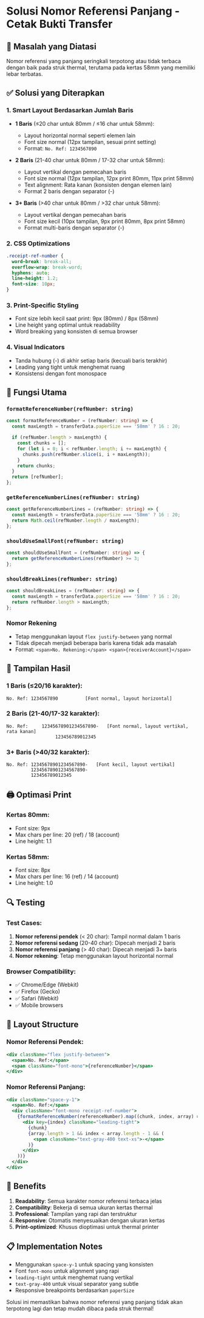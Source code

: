 # Solusi Nomor Referensi Panjang - Cetak Bukti Transfer

## 🔧 Masalah yang Diatasi

Nomor referensi yang panjang seringkali terpotong atau tidak terbaca dengan baik pada struk thermal, terutama pada kertas 58mm yang memiliki lebar terbatas.

## ✅ Solusi yang Diterapkan

### 1. **Smart Layout Berdasarkan Jumlah Baris**
- **1 Baris** (≤20 char untuk 80mm / ≤16 char untuk 58mm):
  - Layout horizontal normal seperti elemen lain
  - Font size normal (12px tampilan, sesuai print setting)
  - Format: `No. Ref: 1234567890`

- **2 Baris** (21-40 char untuk 80mm / 17-32 char untuk 58mm):
  - Layout vertikal dengan pemecahan baris
  - Font size normal (12px tampilan, 12px print 80mm, 11px print 58mm)
  - Text alignment: Rata kanan (konsisten dengan elemen lain)
  - Format 2 baris dengan separator (-)

- **3+ Baris** (>40 char untuk 80mm / >32 char untuk 58mm):
  - Layout vertikal dengan pemecahan baris
  - Font size kecil (10px tampilan, 9px print 80mm, 8px print 58mm)
  - Format multi-baris dengan separator (-)

### 2. **CSS Optimizations**
```css
.receipt-ref-number {
  word-break: break-all;
  overflow-wrap: break-word;
  hyphens: auto;
  line-height: 1.2;
  font-size: 10px;
}
```

### 3. **Print-Specific Styling**
- Font size lebih kecil saat print: 9px (80mm) / 8px (58mm)
- Line height yang optimal untuk readability
- Word breaking yang konsisten di semua browser

### 4. **Visual Indicators**
- Tanda hubung (-) di akhir setiap baris (kecuali baris terakhir)
- Leading yang tight untuk menghemat ruang
- Konsistensi dengan font monospace

## 🎯 Fungsi Utama

### `formatReferenceNumber(refNumber: string)`
```typescript
const formatReferenceNumber = (refNumber: string) => {
  const maxLength = transferData.paperSize === '58mm' ? 16 : 20;

  if (refNumber.length > maxLength) {
    const chunks = [];
    for (let i = 0; i < refNumber.length; i += maxLength) {
      chunks.push(refNumber.slice(i, i + maxLength));
    }
    return chunks;
  }
  return [refNumber];
};
```

### `getReferenceNumberLines(refNumber: string)`
```typescript
const getReferenceNumberLines = (refNumber: string) => {
  const maxLength = transferData.paperSize === '58mm' ? 16 : 20;
  return Math.ceil(refNumber.length / maxLength);
};
```

### `shouldUseSmallFont(refNumber: string)`
```typescript
const shouldUseSmallFont = (refNumber: string) => {
  return getReferenceNumberLines(refNumber) >= 3;
};
```

### `shouldBreakLines(refNumber: string)`
```typescript
const shouldBreakLines = (refNumber: string) => {
  const maxLength = transferData.paperSize === '58mm' ? 16 : 20;
  return refNumber.length > maxLength;
};
```

### Nomor Rekening
- Tetap menggunakan layout `flex justify-between` yang normal
- Tidak dipecah menjadi beberapa baris karena tidak ada masalah
- Format: `<span>No. Rekening:</span> <span>{receiverAccount}</span>`

## 📱 Tampilan Hasil

### 1 Baris (≤20/16 karakter):
```
No. Ref: 1234567890          [Font normal, layout horizontal]
```

### 2 Baris (21-40/17-32 karakter):
```
No. Ref:     12345678901234567890-   [Font normal, layout vertikal, rata kanan]
                  123456789012345
```

### 3+ Baris (>40/32 karakter):
```
No. Ref: 12345678901234567890-   [Font kecil, layout vertikal]
         12345678901234567890-
         123456789012345
```

## 🖨️ Optimasi Print

### Kertas 80mm:
- Font size: 9px
- Max chars per line: 20 (ref) / 18 (account)
- Line height: 1.1

### Kertas 58mm:
- Font size: 8px
- Max chars per line: 16 (ref) / 14 (account)
- Line height: 1.0

## 🔍 Testing

### Test Cases:
1. **Nomor referensi pendek** (< 20 char): Tampil normal dalam 1 baris
2. **Nomor referensi sedang** (20-40 char): Dipecah menjadi 2 baris
3. **Nomor referensi panjang** (> 40 char): Dipecah menjadi 3+ baris
4. **Nomor rekening**: Tetap menggunakan layout horizontal normal

### Browser Compatibility:
- ✅ Chrome/Edge (Webkit)
- ✅ Firefox (Gecko)
- ✅ Safari (Webkit)
- ✅ Mobile browsers

## 🎨 Layout Structure

### Nomor Referensi Pendek:
```jsx
<div className="flex justify-between">
  <span>No. Ref:</span>
  <span className="font-mono">{referenceNumber}</span>
</div>
```

### Nomor Referensi Panjang:
```jsx
<div className="space-y-1">
  <span>No. Ref:</span>
  <div className="font-mono receipt-ref-number">
    {formatReferenceNumber(referenceNumber).map((chunk, index, array) => (
      <div key={index} className="leading-tight">
        {chunk}
        {array.length > 1 && index < array.length - 1 && (
          <span className="text-gray-400 text-xs">-</span>
        )}
      </div>
    ))}
  </div>
</div>
```

## 🚀 Benefits

1. **Readability**: Semua karakter nomor referensi terbaca jelas
2. **Compatibility**: Bekerja di semua ukuran kertas thermal
3. **Professional**: Tampilan yang rapi dan terstruktur
4. **Responsive**: Otomatis menyesuaikan dengan ukuran kertas
5. **Print-optimized**: Khusus dioptimasi untuk thermal printer

## 📋 Implementation Notes

- Menggunakan `space-y-1` untuk spacing yang konsisten
- Font `font-mono` untuk alignment yang rapi
- `leading-tight` untuk menghemat ruang vertikal
- `text-gray-400` untuk visual separator yang subtle
- Responsive breakpoints berdasarkan `paperSize`

Solusi ini memastikan bahwa nomor referensi yang panjang tidak akan terpotong lagi dan tetap mudah dibaca pada struk thermal!
